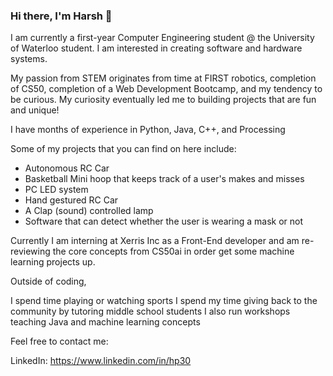 ### Hi there, I'm Harsh 👋

I am currently a first-year Computer Engineering student @ the University of Waterloo student. I am interested in creating software and hardware systems. 

My passion from STEM originates from time at FIRST robotics, completion of CS50, completion of a Web Development Bootcamp, and my tendency to be curious. My curiosity eventually led me to building projects that are fun and unique! 

I have months of experience in Python, Java, C++, and Processing 

Some of my projects that you can find on here include: 

- Autonomous RC Car
- Basketball Mini hoop that keeps track of a user's makes and misses 
- PC LED system  
- Hand gestured RC Car 
- A Clap (sound) controlled lamp 
- Software that can detect whether the user is wearing a mask or not 

Currently I am interning at Xerris Inc as a Front-End developer and am re-reviewing the core concepts from CS50ai in order get some machine learning projects up.

Outside of coding,  

I spend time playing or watching sports 
I spend my time giving back to the community by tutoring middle school students 
I also run workshops teaching Java and machine learning concepts  

Feel free to contact me: 

LinkedIn: https://www.linkedin.com/in/hp30 
<!--
**harshp30/harshp30** is a ✨ _special_ ✨ repository because its `README.md` (this file) appears on your GitHub profile.

Here are some ideas to get you started:

- 🔭 I’m currently working on ...
- 🌱 I’m currently learning ...
- 👯 I’m looking to collaborate on ...
- 🤔 I’m looking for help with ...
- 💬 Ask me about ...
- 📫 How to reach me: ...
- 😄 Pronouns: ...
- ⚡ Fun fact: ...
-->
